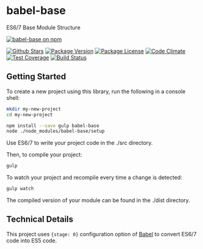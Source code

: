 # babel-base
ES6/7 Base Module Structure

[![babel-base on npm](https://nodei.co/npm/babel-base.png?downloads=true&stars=true)](https://nodei.co/npm/babel-base/)

[![Github Stars](https://img.shields.io/github/stars/SnappLab/babel-base.svg)](https://github.com/SnappLab/babel-base)
[![Package Version](https://img.shields.io/npm/v/babel-base.svg)](https://www.npmjs.com/package/babel-base)
[![Package License](https://img.shields.io/npm/l/babel-base.svg)](https://www.npmjs.com/package/babel-base)
[![Code Climate](https://img.shields.io/codeclimate/github/SnappLab/babel-base.svg)](https://codeclimate.com/github/SnappLab/babel-base)
[![Test Coverage](https://img.shields.io/codeclimate/coverage/github/SnappLab/babel-base.svg)](https://codeclimate.com/github/SnappLab/babel-base)
[![Build Status](https://img.shields.io/travis/SnappLab/babel-base.svg)](https://travis-ci.org/SnappLab/babel-base)


## Getting Started

To create a new project using this library, run the following in a console shell:

```bash
mkdir my-new-project
cd my-new-project

npm install --save gulp babel-base
node ./node_modules/babel-base/setup
```

Use ES6/7 to write your project code in the ./src directory.


Then, to compile your project:

```bash
gulp
```

To watch your project and recompile every time a change is detected:

```bash
gulp watch
```

The compiled version of your module can be found in the ./dist directory.

## Technical Details

This project uses `{stage: 0}` configuration option of [Babel](https://github.com/babel/babel) to convert ES6/7 code into ES5 code.
